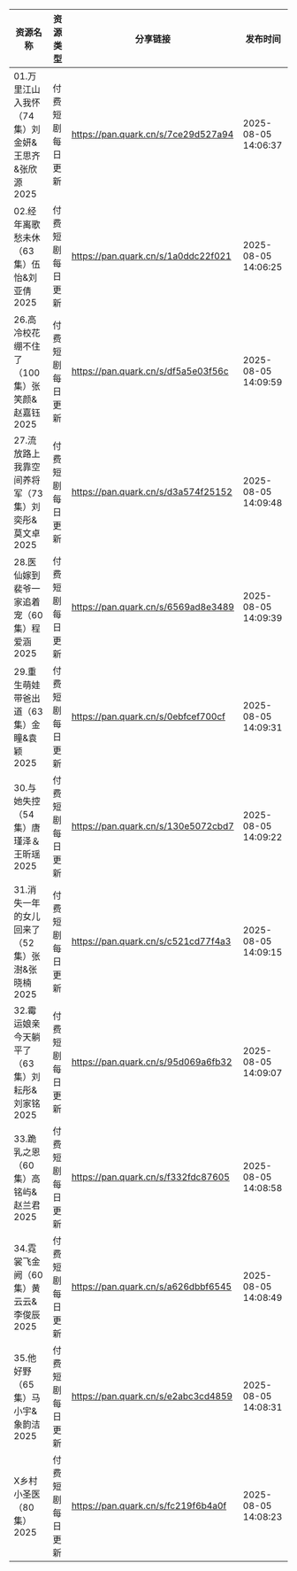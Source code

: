 | 资源名称                           | 资源类型     | 分享链接                                | 发布时间                |
| ------------------------------ | -------- | ----------------------------------- | ------------------- |
| 01.万里江山入我怀（74集）刘金妍&王思齐&张欣源2025 | 付费短剧每日更新 | https://pan.quark.cn/s/7ce29d527a94 | 2025-08-05 14:06:37 |
| 02.经年离歌愁未休（63集）伍怡&刘亚倩2025      | 付费短剧每日更新 | https://pan.quark.cn/s/1a0ddc22f021 | 2025-08-05 14:06:25 |
| 26.高冷校花绷不住了（100集）张笑颜&赵嘉钰2025   | 付费短剧每日更新 | https://pan.quark.cn/s/df5a5e03f56c | 2025-08-05 14:09:59 |
| 27.流放路上我靠空间养将军（73集）刘奕彤&莫文卓2025 | 付费短剧每日更新 | https://pan.quark.cn/s/d3a574f25152 | 2025-08-05 14:09:48 |
| 28.医仙嫁到裴爷一家追着宠（60集）程爱涵2025     | 付费短剧每日更新 | https://pan.quark.cn/s/6569ad8e3489 | 2025-08-05 14:09:39 |
| 29.重生萌娃带爸出道（63集）金瞳&袁颖2025      | 付费短剧每日更新 | https://pan.quark.cn/s/0ebfcef700cf | 2025-08-05 14:09:31 |
| 30.与她失控（54集）唐瑾泽＆王昕瑶2025        | 付费短剧每日更新 | https://pan.quark.cn/s/130e5072cbd7 | 2025-08-05 14:09:22 |
| 31.消失一年的女儿回来了（52集）张澍&张晓楠2025   | 付费短剧每日更新 | https://pan.quark.cn/s/c521cd77f4a3 | 2025-08-05 14:09:15 |
| 32.霉运娘亲今天躺平了（63集）刘耘彤&刘家铭2025   | 付费短剧每日更新 | https://pan.quark.cn/s/95d069a6fb32 | 2025-08-05 14:09:07 |
| 33.跪乳之恩（60集）高铭屿&赵兰君2025        | 付费短剧每日更新 | https://pan.quark.cn/s/f332fdc87605 | 2025-08-05 14:08:58 |
| 34.霓裳飞金阙（60集）黄云云&李俊辰2025       | 付费短剧每日更新 | https://pan.quark.cn/s/a626dbbf6545 | 2025-08-05 14:08:49 |
| 35.他好野（65集）马小宇&象韵洁2025         | 付费短剧每日更新 | https://pan.quark.cn/s/e2abc3cd4859 | 2025-08-05 14:08:31 |
| X乡村小圣医（80集）2025                | 付费短剧每日更新 | https://pan.quark.cn/s/fc219f6b4a0f | 2025-08-05 14:08:23 |
